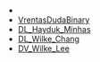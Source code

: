 * [](index.md)
* [VrentasDudaBinary](VrentasDudaBinary.md)
* [DL_Hayduk_Minhas](DL_Hayduk_Minhas.md)
* [DL_Wilke_Chang](DL_Wilke_Chang.md)
* [DV_Wilke_Lee](DV_Wilke_Lee.md)
